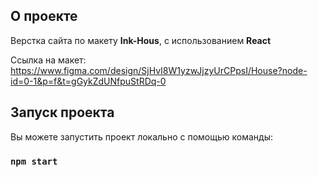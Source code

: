 ## О проекте
Верстка сайта по макету **Ink-Hous**, с использованием **React**

Ссылка на макет: https://www.figma.com/design/SjHvI8W1yzwJjzyUrCPpsI/House?node-id=0-1&p=f&t=gGykZdUNfpuStRDq-0
## Запуск проекта

Вы можете запустить проект локально с помощью команды:

### `npm start`

